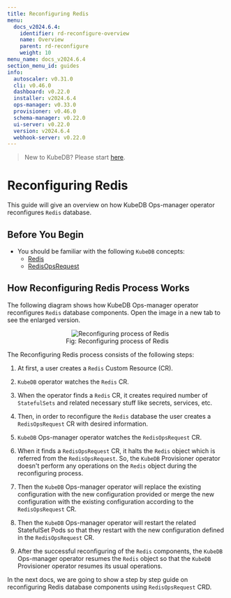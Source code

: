 ```yaml
---
title: Reconfiguring Redis
menu:
  docs_v2024.6.4:
    identifier: rd-reconfigure-overview
    name: Overview
    parent: rd-reconfigure
    weight: 10
menu_name: docs_v2024.6.4
section_menu_id: guides
info:
  autoscaler: v0.31.0
  cli: v0.46.0
  dashboard: v0.22.0
  installer: v2024.6.4
  ops-manager: v0.33.0
  provisioner: v0.46.0
  schema-manager: v0.22.0
  ui-server: v0.22.0
  version: v2024.6.4
  webhook-server: v0.22.0
---
```


> New to KubeDB? Please start [here](/docs/v2024.6.4/README).

# Reconfiguring Redis

This guide will give an overview on how KubeDB Ops-manager operator reconfigures `Redis` database.

## Before You Begin

- You should be familiar with the following `KubeDB` concepts:
  - [Redis](/docs/v2024.6.4/guides/redis/concepts/redis)
  - [RedisOpsRequest](/docs/v2024.6.4/guides/redis/concepts/redisopsrequest)

## How Reconfiguring Redis Process Works

The following diagram shows how KubeDB Ops-manager operator reconfigures `Redis` database components. Open the image in a new tab to see the enlarged version.

<figure align="center">
  <img alt="Reconfiguring process of Redis" src="/docs/v2024.6.4/images/day-2-operation/redis/rd-reconfigure.svg">
<figcaption align="center">Fig: Reconfiguring process of Redis</figcaption>
</figure>

The Reconfiguring Redis process consists of the following steps:

1. At first, a user creates a `Redis` Custom Resource (CR).

2. `KubeDB` operator watches the `Redis` CR.

3. When the operator finds a `Redis` CR, it creates required number of `StatefulSets` and related necessary stuff like secrets, services, etc.

4. Then, in order to reconfigure the `Redis` database the user creates a `RedisOpsRequest` CR with desired information.

5. `KubeDB` Ops-manager operator watches the `RedisOpsRequest` CR.

6. When it finds a `RedisOpsRequest` CR, it halts the `Redis` object which is referred from the `RedisOpsRequest`. So, the `KubeDB` Provisioner  operator doesn't perform any operations on the `Redis` object during the reconfiguring process.  

7. Then the `KubeDB` Ops-manager operator will replace the existing configuration with the new configuration provided or merge the new configuration with the existing configuration according to the `RedisOpsRequest` CR.

8. Then the `KubeDB` Ops-manager operator will restart the related StatefulSet Pods so that they restart with the new configuration defined in the `RedisOpsRequest` CR.

9. After the successful reconfiguring of the `Redis` components, the `KubeDB` Ops-manager operator resumes the `Redis` object so that the `KubeDB` Provisioner  operator resumes its usual operations.

In the next docs, we are going to show a step by step guide on reconfiguring Redis database components using `RedisOpsRequest` CRD.